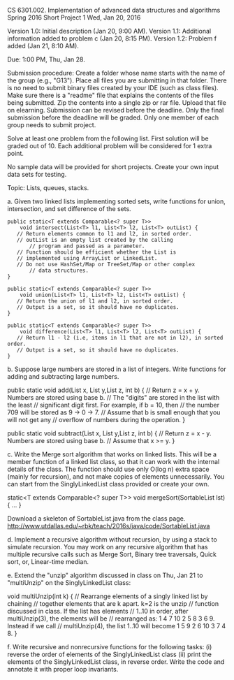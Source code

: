 
CS 6301.002.  Implementation of advanced data structures and algorithms
Spring 2016
Short Project 1
Wed, Jan 20, 2016

Version 1.0: Initial description (Jan 20, 9:00 AM).
Version 1.1: Additional information added to problem c (Jan 20, 8:15 PM).
Version 1.2: Problem f added (Jan 21, 8:10 AM).

Due: 1:00 PM, Thu, Jan 28.

Submission procedure:
Create a folder whose name starts with the name of the group (e.g.,
"G13").  Place all files you are submitting in that folder.  There is
no need to submit binary files created by your IDE (such as class
files).  Make sure there is a "readme" file that explains the contents
of the files being submitted.  Zip the contents into a single zip or
rar file.  Upload that file on elearning.  Submission can be revised
before the deadline.  Only the final submission before the deadline
will be graded.  Only one member of each group needs to submit project.

Solve at least one problem from the following list.  First solution
will be graded out of 10.  Each additional problem will be considered
for 1 extra point.

No sample data will be provided for short projects.  Create your own
input data sets for testing.

Topic: Lists, queues, stacks.

a. Given two linked lists implementing sorted sets, write functions for
   union, intersection, and set difference of the sets.

    public static<T extends Comparable<? super T>>
        void intersect(List<T> l1, List<T> l2, List<T> outList) {
	   // Return elements common to l1 and l2, in sorted order.
	   // outList is an empty list created by the calling
           // program and passed as a parameter.
	   // Function should be efficient whether the List is
	   // implemented using ArrayList or LinkedList.
	   // Do not use HashSet/Map or TreeSet/Map or other complex
           // data structures.
	}

    public static<T extends Comparable<? super T>>
        void union(List<T> l1, List<T> l2, List<T> outList) {
	   // Return the union of l1 and l2, in sorted order.
	   // Output is a set, so it should have no duplicates.
	}

    public static<T extends Comparable<? super T>>
        void difference(List<T> l1, List<T> l2, List<T> outList) {
	   // Return l1 - l2 (i.e, items in l1 that are not in l2), in sorted order.
	   // Output is a set, so it should have no duplicates.
	}


b. Suppose large numbers are stored in a list of integers.  Write
   functions for adding and subtracting large numbers.

   public static void add(List<Integer> x, List<Integer>  y,List<Integer> z, int b) {
   	  // Return z = x + y.  Numbers are stored using base b.
	  // The "digits" are stored in the list with the least
   	  // significant digit first.  For example, if b = 10, then
	  // the number 709 will be stored as 9 -> 0 -> 7.
	  // Assume that b is small enough that you will not get any
	  // overflow of numbers during the operation.
   }

   public static void subtract(List<Integer> x, List<Integer>  y,List<Integer> z, int b) {
   	  // Return z = x - y.  Numbers are stored using base b.
	  // Assume that x >= y.
   }


c. Write the Merge sort algorithm that works on linked lists.  This
   will be a member function of a linked list class, so that it can
   work with the internal details of the class.  The function should
   use only O(log n) extra space (mainly for recursion), and not make
   copies of elements unnecessarily.  You can start from the
   SinglyLinkedList class provided or create your own.

   static<T extends Comparable<? super T>> void mergeSort(SortableList<T> lst) { ... }

   Download a skeleton of SortableList.java from the class page.
   http://www.utdallas.edu/~rbk/teach/2016s/java/code/SortableList.java

d. Implement a recursive algorithm without recursion, by using a
   stack to simulate recursion.  You may work on any recursive
   algorithm that has multiple recursive calls such as Merge Sort,
   Binary tree traversals, Quick sort, or, Linear-time median.

e. Extend the "unzip" algorithm discussed in class on Thu, Jan 21 to
   "multiUnzip" on the SinglyLinkedList class:

   void multiUnzip(int k) {
   	// Rearrange elements of a singly linked list by chaining
   	// together elements that are k apart.  k=2 is the unzip
   	// function discussed in class.  If the list has elements
	// 1..10 in order, after multiUnzip(3), the elements will be
   	// rearranged as: 1 4 7 10 2 5 8 3 6 9.  Instead if we call
	// multiUnzip(4), the list 1..10 will become 1 5 9 2 6 10 3 7 4 8.
   }

f. Write recursive and nonrecursive functions for the following tasks:
   (i) reverse the order of elements of the SinglyLinkedList class
   (ii) print the elements of the SinglyLinkedList class, in reverse order.
   Write the code and annotate it with  proper loop invariants.
